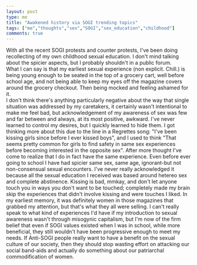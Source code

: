 ```yaml
---
layout: post
type: me
title: "Awakened history via SOGI trending topics"
tags: ["me","thoughts","sex","SOGI","sex_education","childhood"]
comments: true
---
```

With all the recent SOGI protests and counter protests, I've been doing recollecting of my own childhood sexual education.  I don't mind talking about the spicier aspects, but I probably shouldn't in a public forum.  
What I can say is that my earliest sexual experience (non explicit.  Chill.) is being young enough to be seated in the top of a grocery cart, well before school age, and not being able to keep my eyes off the magazine covers around the grocery checkout.  Then being mocked and feeling ashamed for it.  
I don't think there's anything particularly negative about the way that single situation was addressed by my caretakers, it certainly wasn't intentional to make me feel bad, but acknowledgement of my awareness of sex was few and far between and always, at its most positive, awkward.  I've never learned to control my desires, but I quickly learned to hide them.
I got thinking more about this due to the line in a Regrettes song: "I've been kissing girls since before I ever kissed boys",  and I used to think "That seems pretty common for girls to find safety in same sex experiences before becoming interested in the opposite sex".  After more thought I've come to realize that I do in fact have the same experience.  Even before ever going to school I have had spicier same sex, same age, ignorant-but not non-consensual sexual encounters.  I've never really acknowledged it because all the sexual education I received was based around hetereo sex and complete abstinence.  Kissing is bad, mmkay, and don't let anyone touch you in ways you don't want to be touched; completely made my brain skip the experiences that didn't involve kissing and were touches I liked.  In my earliest memory, it was definitely women in those magazines that grabbed my attention, but that's what they all were selling.
I can't really speak to what kind of experiences I'd have if my introduction to sexual awareness wasn't through misogynic capitalism, but I'm now of the firm belief that even if SOGI values existed when I was in school, while more beneficial, they still wouldn't have been progressive enough to meet my needs.  If Anti-SOGI people really want to have a benefit on the sexual culture of our society, then they should stop wasting effort on attacking our social band-aids and actually do something about our patriarchal commodification of women.
